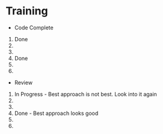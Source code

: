 # Training
- Code Complete
1. Done
2. 
3. 
4. Done
5. 
6.

- Review
1. In Progress - Best approach is not best. Look into it again
2. 
3. 
4. Done - Best approach looks good
5. 
6. 
